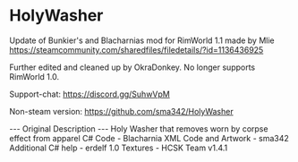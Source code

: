 # HolyWasher

Update of Bunkier's and Blacharnias mod for RimWorld 1.1 made by Mlie
https://steamcommunity.com/sharedfiles/filedetails/?id=1136436925

Further edited and cleaned up by OkraDonkey.  No longer supports RimWorld 1.0.

Support-chat:
https://discord.gg/SuhwVpM

Non-steam version:
https://github.com/sma342/HolyWasher
	
--- Original Description ---
Holy Washer that removes worn by corpse effect from apparel
C# Code - Blacharnia
XML Code and Artwork - sma342
Additional C# help - erdelf
1.0 Textures - HCSK Team
v1.4.1
